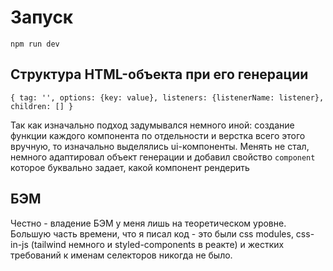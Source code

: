 # Запуск

`npm run dev`

## Структура HTML-объекта при его генерации

`{
    tag: '',
    options: {key: value},
    listeners: {listenerName: listener},
    children: []
 }`

Так как изначально подход задумывался немного иной: создание функции каждого компонента по отдельности и верстка всего этого вручную, то изначально выделялись ui-компоненты. Менять не стал, немного адаптировал объект генерации и добавил свойство `component` которое буквально задает, какой компонент рендерить

## БЭМ

Честно - владение БЭМ у меня лишь на теоретическом уровне. Большую часть времени, что я писал код - это были css modules, css-in-js (tailwind немного и styled-components в реакте) и жестких требований к именам селекторов никогда не было.
